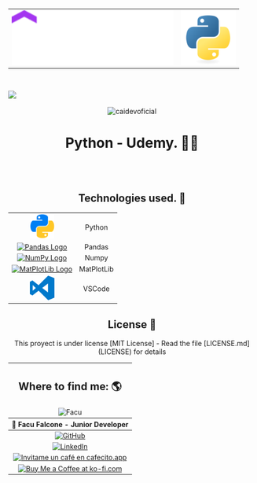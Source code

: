 <table align='center'>
    <tr>
        <td>
            <a href="" target="_blank">
                <img alt="Udemy Logo" src="https://github.com/caidevOficial/FF_Resume/blob/main/media/logos/Logo_Udemy.svg?raw=true" width="330px" height="112px" />
            </a>
        </td>
        <td>
            <img alt="Python" src="https://github.com/devicons/devicon/raw/master/icons/python/python-original.svg?raw=true" height="112px" />
        </td>
    </tr>
</table>
</br>


![](https://hit.yhype.me/github/profile?user_id=12877139)

<p align="center">
    <img src="https://komarev.com/ghpvc/?username=caidevoficial&label=Profile%20views&color=0e75b6&style=plastic" alt="caidevoficial" />
</p>

<h1 align='center'>Python - Udemy. 👨‍💻</h1></br></br>

<table align='center'>
  <tr align='center'>
    <h2 align='center'>Technologies used. 📌</h2>
    <td>
      <a href="https://www.python.org/downloads/"><img alt="Pyhton Logo" src="https://github.com/caidevOficial/Logos/blob/master/Lenguajes/py_logo1_1.png?raw=true" width="50px" height="50px" /></a>
    </td>
    <td><center>Python</center></td>
  </tr>
  <tr align='center'>
    <td>
      <a href="https://pandas.pydata.org/"><img alt="Pandas Logo" src="https://upload.wikimedia.org/wikipedia/commons/thumb/e/ed/Pandas_logo.svg/1200px-Pandas_logo.svg.png?raw=true" height="50px" /></a>
    </td>
    <td><center>Pandas</center></td>
  </tr>
  <tr align='center'>
    <td>
      <a href="https://numpy.org/"><img alt="NumPy Logo" src="https://caidevoficial.github.io/FF_Resume/media/icons/numpy/numpy_logo.svg?raw=true" height="50px" /></a>
    </td>
    <td><center>Numpy</center></td>
  </tr>
  <tr align='center'>
    <td>
      <a href="https://matplotlib.org/"><img alt="MatPlotLib Logo" src="https://matplotlib.org/_static/logo2_compressed.svg?raw=true" height="50px" /></a>
    </td>
    <td><center>MatPlotLib</center></td>
  </tr>
  <tr align='center'>
    <td>
      <a href="https://code.visualstudio.com/"><img alt="VSCode Logo" src="https://github.com/caidevOficial/Logos/blob/master/Lenguajes/visual-studio-code.svg?raw=true" height="50px" /></a>
    </td>
    <td><center>VSCode</center></td>
  </tr>
</table>

<h2 align='center'>License 📄</h2>

<p align='center'>This proyect is under license [MIT License] - Read the file [LICENSE.md](LICENSE) for details</p>


<table align='center'>
  <theader>
  <th><h2 align='center'>Where to find me: 🌎</h2></th>
    <tr align='center'>
      <td>
        <img class="circular" alt="Facu" src="https://avatars1.githubusercontent.com/u/12877139?s=400&u=d369ee24466653d9bbeeb9654930e3ff1c67b76a&v=4" width="80px" height="80px" />
      </td>
    </tr>
    <th><center>🤴 Facu Falcone - Junior Developer</center></th>
    </theader>
    <tbody>
    <tr align='center'>
      <td>
        <a href="https://github.com/caidevOficial/">
          <img alt="GitHub" src="https://img.shields.io/badge/GitHub-%2312100E.svg?&style=for-the-badge&logo=Github&logoColor=white" width="125px" height="30px" />
        </a>
      </td>
    </tr>
    <tr align='center'>
      <td>
          <a href="https://www.linkedin.com/in/facundo-falcone/">
            <img alt="LinkedIn" src="https://img.shields.io/badge/linkedin-%230077B5.svg?&style=for-the-badge&logo=linkedin&logoColor=white" width="125px" height="30px" />
          </a>
      </td>
    </tr>
    <tr align='center'>
      <td>
        <a href="https://cafecito.app/caidevoficial/">
          <img alt='Invitame un café en cafecito.app' srcset='https://cdn.cafecito.app/imgs/buttons/button_5.png 1x, https://cdn.cafecito.app/imgs/buttons/button_5_2x.png 2x, https://cdn.cafecito.app/imgs/buttons/button_5_3.75x.png 3.75x' src='https://cdn.cafecito.app/imgs/buttons/button_5.png' width="125px" height="30px" />
        </a>
      </td>
    </tr>
    <tr align='center'>
      <td>
        <a href='https://ko-fi.com/P5P74JBOH' target='_blank'>
          <img width="125px" height="30px" style='border:0px;height:36px;' src='https://cdn.ko-fi.com/cdn/kofi1.png?v=2' border='0' alt='Buy Me a Coffee at ko-fi.com' />
        </a>
      </td>
    </tr>
  </tbody>
</table>
